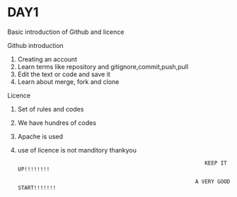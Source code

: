 # DAY1
Basic introduction of Github and licence

Github introduction
1. Creating an account
2. Learn terms like repository and gitignore,commit,push,pull
3. Edit the text or code and save it
4. Learn about merge, fork and clone

Licence
1. Set of rules and codes
2. We have hundres of codes
3. Apache is used
4. use of licence is not manditory
thankyou

                                                                  KEEP IT UP!!!!!!!!

                                                               A VERY GOOD START!!!!!!!
                                                               
